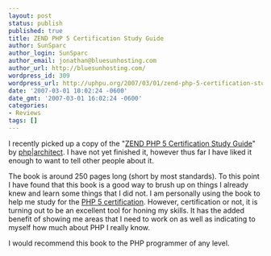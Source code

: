 ```yaml
---
layout: post
status: publish
published: true
title: ZEND PHP 5 Certification Study Guide
author: SunSparc
author_login: SunSparc
author_email: jonathan@bluesunhosting.com
author_url: http://bluesunhosting.com/
wordpress_id: 309
wordpress_url: http://uphpu.org/2007/03/01/zend-php-5-certification-study-guide/
date: '2007-03-01 10:02:24 -0600'
date_gmt: '2007-03-01 16:02:24 -0600'
categories:
- Reviews
tags: []
---
```

<p>I recently picked up a copy of the "<a href="http://www.phparch.com/shop_product.php?itemid=135">ZEND PHP 5 Certification Study Guide</a>" by <a href="http://phparch.com/">php|architect</a>.  I have not yet finished it, however thus far I have liked it enough to want to tell other people about it.</p>
<p>The book is around 250 pages long (short by most standards).  To this point I have found that this book is a good way to brush up on things I already knew and learn some things that I did not.  I am personally using the book to help me study for the <a href="http://www.zend.com/education/zend_php_certification">PHP 5 certification</a>.  However, certification or not, it is turning out to be an excellent tool for honing my skills.  It has the added benefit of showing me areas that I need to work on as well as indicating to myself how much about PHP I really know.</p>
<p>I would recommend this book to the PHP programmer of any level.</p>
